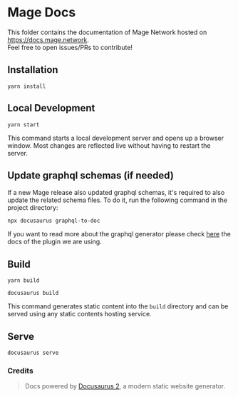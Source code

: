 # Mage Docs
This folder contains the documentation of Mage Network hosted on https://docs.mage.network.  
Feel free to open issues/PRs to contribute! 

## Installation

```console
yarn install
```

## Local Development

```console
yarn start
```

This command starts a local development server and opens up a browser window. Most changes are reflected live
without having to restart the server.

## Update graphql schemas (if needed)
If a new Mage release also updated graphql schemas, it's required to also update the related schema files. To do it, run the following command in the project directory:

```console
npx docusaurus graphql-to-doc
```

If you want to read more about the graphql generator please check [here](https://www.npmjs.com/package/@edno/docusaurus2-graphql-doc-generator) the docs of the plugin we are using.

## Build

```console
yarn build
```

```console
docusaurus build
```

This command generates static content into the `build` directory and can be served using any static contents hosting service.

## Serve

```console
docusaurus serve
```

### Credits 
> Docs powered by [Docusaurus 2](https://docusaurus.io/), a modern static website generator.
